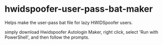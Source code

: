 # hwidspoofer-user-pass-bat-maker
Helps make the user-pass bat file for lazy HWIDSpoofer users.

simply download Hwidspoofer Autologin Maker, right click, select 'Run with PowerShell', and then follow the prompts.
